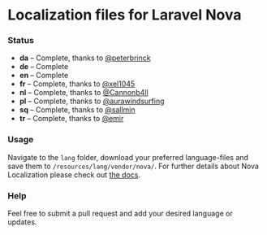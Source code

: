 # Localization files for Laravel Nova

### Status
* **da** – Complete, thanks to [@peterbrinck](https://github.com/peterbrinck)
* **de** – Complete
* **en** – Complete
* **fr** – Complete, thanks to [@xel1045](https://github.com/xel1045)
* **nl** – Complete, thanks to [@Cannonb4ll](https://github.com/Cannonb4ll)
* **pl** – Complete, thanks to [@aurawindsurfing](https://github.com/aurawindsurfing)
* **sq** – Complete, thanks to [@sallmin](https://github.com/sallmin)
* **tr** – Complete, thanks to [@emir](https://github.com/emir)

### Usage
Navigate to the `lang` folder, download your preferred language-files and save them to `/resources/lang/vendor/nova/`.
For further details about Nova Localization please check out [the docs](https://nova.laravel.com/docs/1.0/customization/localization.html).

### Help
Feel free to submit a pull request and add your desired language or updates.
